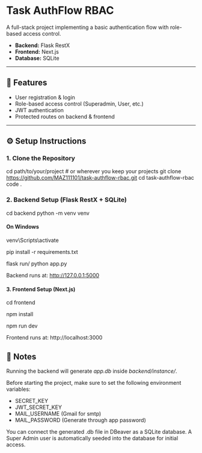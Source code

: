 # Task AuthFlow RBAC

A full-stack project implementing a basic authentication flow with role-based access control.  
- **Backend:** Flask RestX  
- **Frontend:** Next.js  
- **Database:** SQLite  

---

## 🚀 Features
- User registration & login  
- Role-based access control (Superadmin, User, etc.)  
- JWT authentication  
- Protected routes on backend & frontend  

---

## ⚙️ Setup Instructions

### 1. Clone the Repository
cd path/to/your/project    # or wherever you keep your projects
git clone https://github.com/MAZ111101/task-authflow-rbac.git
cd task-authflow-rbac
code .

### 2. Backend Setup (Flask RestX + SQLite)
cd backend
python -m venv venv

#### On Windows
venv\Scripts\activate


pip install -r requirements.txt

flask run/ python app.py

Backend runs at: http://127.0.0.1:5000

#### 3. Frontend Setup (Next.js)
cd frontend

npm install

npm run dev

Frontend runs at: http://localhost:3000


## 📌 Notes
Running the backend will generate *app.db* inside *backend/instance/*.

Before starting the project, make sure to set the following environment variables:
- SECRET_KEY
- JWT_SECRET_KEY
- MAIL_USERNAME (Gmail for smtp)
- MAIL_PASSWORD (Generate through app password)

You can connect the generated .db file in DBeaver as a SQLite database.
A Super Admin user is automatically seeded into the database for initial access.
